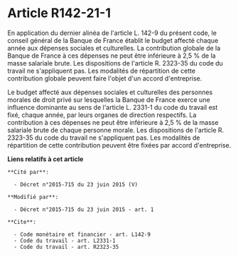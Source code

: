 # Article R142-21-1

En application du dernier alinéa de l'article L. 142-9 du présent code, le conseil général de la Banque de France établit le
budget affecté chaque année aux dépenses sociales et culturelles. La contribution globale de la Banque de France à ces
dépenses ne peut être inférieure à 2,5 % de la masse salariale brute. Les dispositions de l'article R. 2323-35 du code du
travail ne s'appliquent pas. Les modalités de répartition de cette contribution globale peuvent faire l'objet d'un accord
d'entreprise. 

Le budget affecté aux dépenses sociales et culturelles des personnes morales de droit privé sur lesquelles la Banque de
France exerce une influence dominante au sens de l'article L. 2331-1 du code du travail est fixé, chaque année, par leurs
organes de direction respectifs. La contribution à ces dépenses ne peut être inférieure à 2,5 % de la masse salariale brute
de chaque personne morale. Les dispositions de l'article R. 2323-35 du code du travail ne s'appliquent pas. Les modalités de
répartition de cette contribution peuvent être fixées par accord d'entreprise.

**Liens relatifs à cet article**

	**Cité par**:

	  - Décret n°2015-715 du 23 juin 2015 (V)

	**Modifié par**:

	  - Décret n°2015-715 du 23 juin 2015 - art. 1

	**Cite**:

	  - Code monétaire et financier - art. L142-9
	  - Code du travail - art. L2331-1
	  - Code du travail - art. R2323-35
